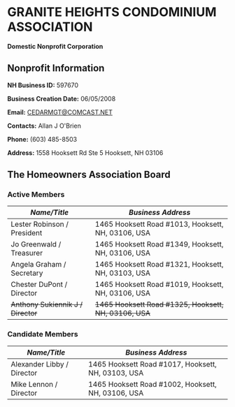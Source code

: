 # GRANITE HEIGHTS CONDOMINIUM ASSOCIATION
**Domestic Nonprofit Corporation**

## Nonprofit Information

**NH Business ID:** 597670

**Business Creation Date:** 06/05/2008

**Email:** CEDARMGT@COMCAST.NET

**Contacts:** Allan J O'Brien

**Phone:** (603) 485-8503

**Address:**
1558 Hooksett Rd Ste 5
Hooksett, NH 03106

## The Homeowners Association Board

### Active Members
*Name/Title*          | *Business Address*
--------------------- | ---------------------------------------
Lester Robinson / President | 1465 Hooksett Road #1013, Hooksett, NH, 03106, USA
Jo Greenwald / Treasurer    | 1465 Hooksett Road #1349, Hooksett, NH, 03106, USA
Angela Graham / Secretary   | 1465 Hooksett Road #1321, Hooksett, NH, 03103, USA
Chester DuPont / Director   | 1465 Hooksett Road #1019, Hooksett, NH, 03106, USA
<strike>Anthony Sukiennik J / Director</strike> | <strike>1465 Hooksett Road #1325, Hooksett, NH, 03106, USA</strike>

### Candidate Members
*Name/Title*          | *Business Address*
--------------------- | ---------------------------------------
Alexander Libby / Director   | 1465 Hooksett Road #1017, Hooksett, NH, 03103, USA
Mike Lennon / Director   | 1465 Hooksett Road #1002, Hooksett, NH, 03106, USA

